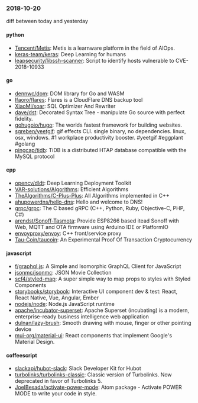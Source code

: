### 2018-10-20
diff between today and yesterday

#### python
* [Tencent/Metis](https://github.com/Tencent/Metis): Metis is a learnware platform in the field of AIOps.
* [keras-team/keras](https://github.com/keras-team/keras): Deep Learning for humans
* [leapsecurity/libssh-scanner](https://github.com/leapsecurity/libssh-scanner): Script to identify hosts vulnerable to CVE-2018-10933

#### go
* [dennwc/dom](https://github.com/dennwc/dom): DOM library for Go and WASM
* [lfaoro/flares](https://github.com/lfaoro/flares): Flares is a CloudFlare DNS backup tool
* [XiaoMi/soar](https://github.com/XiaoMi/soar): SQL Optimizer And Rewriter
* [dave/dst](https://github.com/dave/dst): Decorated Syntax Tree - manipulate Go source with perfect fidelity.
* [gohugoio/hugo](https://github.com/gohugoio/hugo): The worlds fastest framework for building websites.
* [sgreben/yeetgif](https://github.com/sgreben/yeetgif): gif effects CLI. single binary, no dependencies. linux, osx, windows. #1 workplace productivity booster. #yeetgif #eggplant #golang
* [pingcap/tidb](https://github.com/pingcap/tidb): TiDB is a distributed HTAP database compatible with the MySQL protocol

#### cpp
* [opencv/dldt](https://github.com/opencv/dldt): Deep Learning Deployment Toolkit
* [VAR-solutions/Algorithms](https://github.com/VAR-solutions/Algorithms): Efficient Algorithms
* [TheAlgorithms/C-Plus-Plus](https://github.com/TheAlgorithms/C-Plus-Plus): All Algorithms implemented in C++
* [ahupowerdns/hello-dns](https://github.com/ahupowerdns/hello-dns): Hello and welcome to DNS!
* [grpc/grpc](https://github.com/grpc/grpc): The C based gRPC (C++, Python, Ruby, Objective-C, PHP, C#)
* [arendst/Sonoff-Tasmota](https://github.com/arendst/Sonoff-Tasmota): Provide ESP8266 based itead Sonoff with Web, MQTT and OTA firmware using Arduino IDE or PlatformIO
* [envoyproxy/envoy](https://github.com/envoyproxy/envoy): C++ front/service proxy
* [Tau-Coin/taucoin](https://github.com/Tau-Coin/taucoin): An Experimental Proof Of Transaction Cryptocurrency

#### javascript
* [f/graphql.js](https://github.com/f/graphql.js): A Simple and Isomorphic GraphQL Client for JavaScript
* [jsonmc/jsonmc](https://github.com/jsonmc/jsonmc): JSON Movie Collection
* [scf4/styled-map](https://github.com/scf4/styled-map): A super simple way to map props to styles with Styled Components 
* [storybooks/storybook](https://github.com/storybooks/storybook): Interactive UI component dev & test: React, React Native, Vue, Angular, Ember
* [nodejs/node](https://github.com/nodejs/node): Node.js JavaScript runtime 
* [apache/incubator-superset](https://github.com/apache/incubator-superset): Apache Superset (incubating) is a modern, enterprise-ready business intelligence web application
* [dulnan/lazy-brush](https://github.com/dulnan/lazy-brush): Smooth drawing with mouse, finger or other pointing device
* [mui-org/material-ui](https://github.com/mui-org/material-ui): React components that implement Google's Material Design.

#### coffeescript
* [slackapi/hubot-slack](https://github.com/slackapi/hubot-slack): Slack Developer Kit for Hubot
* [turbolinks/turbolinks-classic](https://github.com/turbolinks/turbolinks-classic): Classic version of Turbolinks. Now deprecated in favor of Turbolinks 5.
* [JoelBesada/activate-power-mode](https://github.com/JoelBesada/activate-power-mode): Atom package - Activate POWER MODE to write your code in style.

